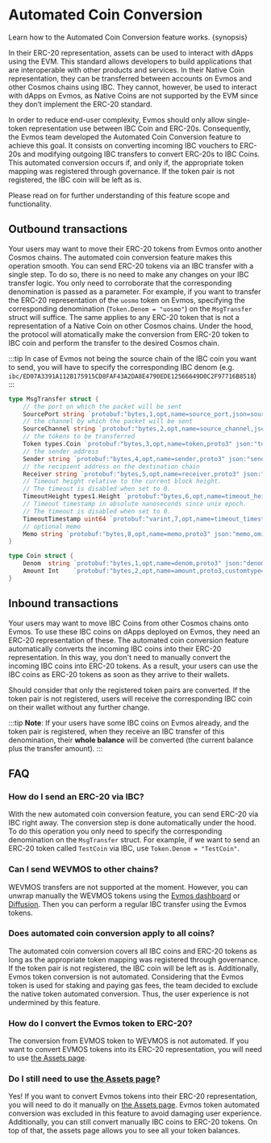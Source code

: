 <!--
order: 8
-->

# Automated Coin Conversion

Learn how to the Automated Coin Conversion feature works. {synopsis}

In their ERC-20 representation, assets can be used to interact with dApps using the EVM. This standard allows developers to build applications that are interoperable with other products and services. In their Native Coin representation, they can be transferred between accounts on Evmos and other Cosmos chains using IBC. They cannot, however, be used to interact with dApps on Evmos, as Native Coins are not supported by the EVM since they don’t implement the ERC-20 standard.

In order to reduce end-user complexity, Evmos should only allow single-token representation use between IBC Coin and ERC-20s. Consequently, the Evmos team developed the Automated Coin Conversion feature to achieve this goal. It consists on converting incoming IBC vouchers to ERC-20s and modifying outgoing IBC transfers to convert ERC-20s to IBC Coins. This automated conversion occurs if, and only if, the appropriate token mapping was registered through governance. If the token pair is not registered, the IBC coin will be left as is.

Please read on for further understanding of this feature scope and functionality.

## Outbound transactions

Your users may want to move their ERC-20 tokens from Evmos onto another Cosmos chains. The automated coin conversion feature makes this operation smooth. You can send ERC-20 tokens via an IBC transfer with a single step. To do so, there is no need to make any changes on your IBC transfer logic. You only need to corroborate that the corresponding denomination is passed as a parameter. For example, if you want to transfer the ERC-20 representation of the `uosmo` token on Evmos, specifying the corresponding denomination (`Token.Denom = "uosmo"`) on the `MsgTransfer` struct will suffice. The same applies to any ERC-20 token that is not a representation of a Native Coin on other Cosmos chains. Under the hood, the protocol will atomatically make the conversion from ERC-20 token to IBC coin and perform the transfer to the desired Cosmos chain.

:::tip
In case of Evmos not being the source chain of the IBC coin you want to send, you will have to specify the corresponding IBC denom (e.g. `ibc/ED07A3391A112B175915CD8FAF43A2DA8E4790EDE12566649D0C2F97716B8518`) 
:::

```go
type MsgTransfer struct {
	// the port on which the packet will be sent
	SourcePort string `protobuf:"bytes,1,opt,name=source_port,json=sourcePort,proto3" json:"source_port,omitempty" yaml:"source_port"`
	// the channel by which the packet will be sent
	SourceChannel string `protobuf:"bytes,2,opt,name=source_channel,json=sourceChannel,proto3" json:"source_channel,omitempty" yaml:"source_channel"`
	// the tokens to be transferred
	Token types.Coin `protobuf:"bytes,3,opt,name=token,proto3" json:"token"`
	// the sender address
	Sender string `protobuf:"bytes,4,opt,name=sender,proto3" json:"sender,omitempty"`
	// the recipient address on the destination chain
	Receiver string `protobuf:"bytes,5,opt,name=receiver,proto3" json:"receiver,omitempty"`
	// Timeout height relative to the current block height.
	// The timeout is disabled when set to 0.
	TimeoutHeight types1.Height `protobuf:"bytes,6,opt,name=timeout_height,json=timeoutHeight,proto3" json:"timeout_height" yaml:"timeout_height"`
	// Timeout timestamp in absolute nanoseconds since unix epoch.
	// The timeout is disabled when set to 0.
	TimeoutTimestamp uint64 `protobuf:"varint,7,opt,name=timeout_timestamp,json=timeoutTimestamp,proto3" json:"timeout_timestamp,omitempty" yaml:"timeout_timestamp"`
	// optional memo
	Memo string `protobuf:"bytes,8,opt,name=memo,proto3" json:"memo,omitempty"`
}

type Coin struct {
	Denom  string `protobuf:"bytes,1,opt,name=denom,proto3" json:"denom,omitempty"`
	Amount Int    `protobuf:"bytes,2,opt,name=amount,proto3,customtype=Int" json:"amount"`
}
```


## Inbound transactions

Your users may want to move IBC Coins from other Cosmos chains onto Evmos. To use these IBC coins on dApps deployed on Evmos, they need an ERC-20 representation of these. The automated coin conversion feature automatically converts the incoming IBC coins into their ERC-20 representation. In this way, you don't need to manually convert the incoming IBC coins into ERC-20 tokens. As a result, your users can use the IBC coins as ERC-20 tokens as soon as they arrive to their wallets.

Should consider that only the registered token pairs are converted. If the token pair is not registered, users will receive the corresponding IBC coin on their wallet without any further change.

:::tip
**Note**: If your users have some IBC coins on Evmos already, and the token pair is registered, when they receive an IBC transfer of this denomination, their **whole balance** will be converted (the current balance plus the transfer amount).
:::

## FAQ

### How do I send an ERC-20 via IBC?

With the new automated coin conversion feature, you can send ERC-20 via IBC right away. The conversion step is done automatically under the hood. To do this operation you only need to specify the corresponding denomination on the `MsgTransfer` struct. For example, if we want to send an ERC-20 token called `TestCoin` via IBC, use `Token.Denom = "TestCoin"`.

### Can I send WEVMOS to other chains?

WEVMOS transfers are not supported at the moment. However, you can unwrap manually the WEVMOS tokens using the [Evmos dashboard](https://app.evmos.org/assets) or [Diffusion](https://app.diffusion.fi/). Then you can perform a regular IBC transfer using the Evmos tokens.

### Does automated coin conversion apply to all coins?

The automated coin conversion covers all IBC coins and ERC-20 tokens as long as the appropriate token mapping was registered through governance. If the token pair is not registered, the IBC coin will be left as is. Additionally, Evmos token conversion is not automated. Considering that the Evmos token is used for staking and paying gas fees, the team decided to exclude the native token automated conversion. Thus, the user experience is not undermined by this feature.

### How do I convert the Evmos token to ERC-20?

The conversion from EVMOS token to WEVMOS is not automated. If you want to convert EVMOS tokens into its ERC-20 representation, you will need to use [the Assets page](https://app.evmos.org/assets).

### Do I still need to use [the Assets page](https://app.evmos.org/assets)?

Yes! If you want to convert Evmos tokens into their ERC-20 representation, you will need to do it manually on [the Assets page](https://app.evmos.org/assets). Evmos token automated conversion was excluded in this feature to avoid damaging user experience. Additionally, you can still convert manually IBC coins to ERC-20 tokens. On top of that, the assets page allows you to see all your token balances.
